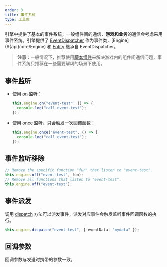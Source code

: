 ```yaml
---
order: 3
title: 事件系统
type: 工具库
---
```


引擎中提供了基本的事件系统，一般组件间的通信，**游戏和业务**的通信会考虑采用事件系统。引擎提供了 [EventDispatcher](${api}core/EventDispatcher) 作为事件类，[Engine](${api}core/Engine) 和 [Entity](${api}core/Entity) 继承自 EventDispatcher。

> **注意**：一般情况下，推荐使用[脚本组件](${docs}script-cn)来解决游戏内的组件间通信问题，事件系统只推荐在一些需要解耦的场景下使用。

## 事件监听

- 使用 [on](${api}core/EventDispatcher#on) 监听：

  ```typescript
  this.engine.on("event-test", () => {
    console.log("call event-test");
  });
  ```

- 使用 [once](${api}core/EventDispatcher#once) 监听，只会触发一次回调函数：

  ```typescript
  this.engine.once("event-test", () => {
    console.log("call event-test");
  });
  ```

## 事件监听移除

```typescript
// Remove the specific function "fun" that listen to "event-test".
this.engine.off("event-test", fun);
// Remove all functions that listen to "event-test".
this.engine.off("event-test");
```

## 事件派发

调用 [dispatch](${api}core/EventDispatcher#dispatch) 方法可以派发事件，派发对应事件会触发监听事件回调函数的执行。

```typescript
this.engine.dispatch("event-test", { eventData: "mydata" });
```

## 回调参数

回调参数与发送时携带的参数一致。
